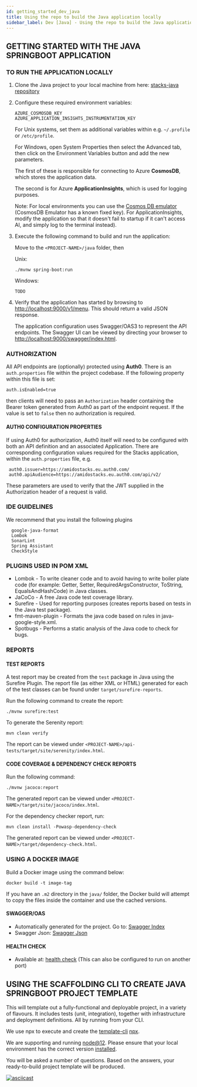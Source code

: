 ```yaml
---
id: getting_started_dev_java
title: Using the repo to build the Java application locally
sidebar_label: Dev [Java] - Using the repo to build the Java application locally
---
```


## GETTING STARTED WITH THE JAVA SPRINGBOOT APPLICATION

### TO RUN THE APPLICATION LOCALLY

1) Clone the Java project to your local machine from here: [stacks-java repository](https://github.com/amido/stacks-java)
2) Configure these required environment variables:

   ```text
   AZURE_COSMOSDB_KEY
   AZURE_APPLICATION_INSIGHTS_INSTRUMENTATION_KEY
   ```

   For Unix systems, set them as additional variables within e.g. `~/.profile` or `/etc/profile`.

   For Windows, open System Properties then select the Advanced tab, then click on the Environment Variables button and add the new parameters.

   The first of these is responsible for connecting to Azure **CosmosDB**, which stores the application data.

   The second is for Azure **ApplicationInsights**, which is used for logging purposes.

   Note: For local environments you can use the [Cosmos DB emulator](https://docs.microsoft.com/en-us/azure/cosmos-db/local-emulator?tabs=ssl-netstd21) (CosmosDB Emulator has a known fixed key).
        For ApplicationInsights, modify the application so that it doesn't fail to startup if it can't access AI,
        and simply log to the terminal instead).
  
3) Execute the following command to build and run the application:

   Move to the `<PROJECT-NAME>/java` folder, then

   Unix:

   ```text
   ./mvnw spring-boot:run
   ```

   Windows:

   ```text
   TODO
   ```

4) Verify that the application has started by browsing to [http://localhost:9000/v1/menu](http://localhost:9000/v1/menu). This should return a valid JSON response.

   The application configuration uses Swagger/OAS3 to represent the API endpoints. The Swagger UI can be viewed by directing your browser to
  [http://localhost:9000/swagger/index.html](http://localhost:9000/swagger/index.html).
  
### AUTHORIZATION

All API endpoints are (optionally) protected using **Auth0**. There is an `auth.properties` file within the project codebase.
If the following property within this file is set:

   ```text
   auth.isEnabled=true
   ```

   then clients will need to pass an `Authorization` header containing the Bearer token generated from Auth0 as part of the endpoint request. If the value
   is set to `false` then no authorization is required.

#### AUTH0 CONFIGURATION PROPERTIES

   If using Auth0 for authorization, Auth0 itself will need to be configured with both an API definition and an associated Application.
   There are corresponding configuration values required for the Stacks application, within the `auth.properties` file, e.g.

   ```text
    auth0.issuer=https://amidostacks.eu.auth0.com/
    auth0.apiAudience=https://amidostacks.eu.auth0.com/api/v2/
   ```

   These parameters are used to verify that the JWT supplied in the Authorization header of a request is valid.

### IDE GUIDELINES

We recommend that you install the following plugins

```text
  google-java-format
  Lombok
  SonarLint
  Spring Assistant
  CheckStyle
```

### PLUGINS USED IN POM XML

- Lombok - To write cleaner code and to avoid having to write boiler plate code
  (for example: Getter, Setter, RequiredArgsConstructor, ToString, EqualsAndHashCode) in Java classes.
- JaCoCo - A free Java code test coverage library.
- Surefire - Used for reporting purposes (creates reports based on tests in the Java test package).
- fmt-maven-plugin - Formats the java code based on rules in java-google-style.xml.
- Spotbugs - Performs a static analysis of the Java code to check for bugs.

### REPORTS

#### TEST REPORTS

A test report may be created from the `test` package in Java using the Surefire Plugin.
The report file (as either XML or HTML) generated for each of the test classes can be found under `target/surefire-reports`.

Run the following command to create the report:

  ```text
  ./mvnw surefire:test
  ```

To generate the Serenity report:

  ```text
  mvn clean verify
  ```

The report can be viewed under `<PROJECT-NAME>/api-tests/target/site/serenity/index.html`.

#### CODE COVERAGE & DEPENDENCY CHECK REPORTS

Run the following command:

   ```text
   ./mvnw jacoco:report
   ```

The generated report can be viewed under `<PROJECT-NAME>/target/site/jacoco/index.html`.

For the dependency checker report, run:

   ```text
   mvn clean install -Powasp-dependency-check
   ```

The generated report can be viewed under `<PROJECT-NAME>/target/dependency-check.html`.

### USING A DOCKER IMAGE

Build a Docker image using the command below:

   ```text
   docker build -t image-tag
   ```

If you have an `.m2` directory in the `java/` folder, the Docker build will attempt to copy the files inside the container and use the cached versions.

#### SWAGGER/OAS

- Automatically generated for the project. Go to: [Swagger Index](http://localhost:9000/swagger/index.html)
- Swagger Json: [Swagger Json](http://localhost:9000/swagger/oas.json)

#### HEALTH CHECK

- Available at: [health check](http://localhost:9000/health)
(This can also be configured to run on another port)

## USING THE SCAFFOLDING CLI TO CREATE JAVA SPRINGBOOT PROJECT TEMPLATE

This will template out a fully-functional and deployable project, in a variety of flavours. It includes tests (unit, integration), together with infrastructure and deployment definitions.
All by running from your CLI.

We use npx to execute and create the
[template-cli](https://www.npmjs.com/package/@amidostacks/scaffolding-cli)
[npx](https://www.npmjs.com/package/npx).

We are supporting and running [node@12](https://nodejs.org/en/about/releases/).
Please ensure that your local environment has the correct version
[installed](https://nodejs.org/en/download/).

You will be asked a number of questions. Based on the answers, your ready-to-build project template will be produced.

[![asciicast](https://asciinema.org/a/358208.svg)](https://asciinema.org/a/358208)
